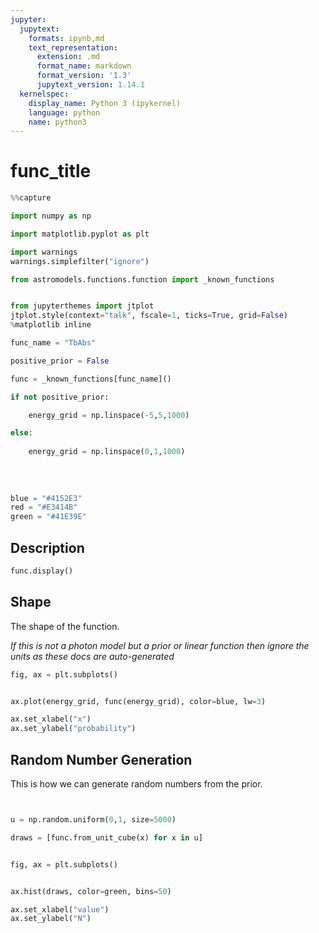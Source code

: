 ```yaml
---
jupyter:
  jupytext:
    formats: ipynb,md
    text_representation:
      extension: .md
      format_name: markdown
      format_version: '1.3'
      jupytext_version: 1.14.1
  kernelspec:
    display_name: Python 3 (ipykernel)
    language: python
    name: python3
---
```


# func_title

```python nbsphinx="hidden" tags=[]
%%capture

import numpy as np

import matplotlib.pyplot as plt

import warnings
warnings.simplefilter("ignore")

from astromodels.functions.function import _known_functions


from jupyterthemes import jtplot
jtplot.style(context="talk", fscale=1, ticks=True, grid=False)
%matplotlib inline
```

```python nbsphinx="hidden" tags=["parameters"]
func_name = "TbAbs"

positive_prior = False

```

```python nbsphinx="hidden" tags=[]
func = _known_functions[func_name]()

if not positive_prior:

	energy_grid = np.linspace(-5,5,1000)

else:
    
    energy_grid = np.linspace(0,1,1000)
    
    
    
    
blue = "#4152E3"
red = "#E3414B"
green = "#41E39E"
```
## Description
```python
func.display()
```

## Shape 

The shape of the function. 

*If this is not a photon model but a prior or linear function then ignore the units as these docs are auto-generated*

```python tags=["nbsphinx-thumbnail"]
fig, ax = plt.subplots()


ax.plot(energy_grid, func(energy_grid), color=blue, lw=3)

ax.set_xlabel("x")
ax.set_ylabel("probability")

```

## Random Number Generation

This is how we can generate random numbers from the prior.


```python


u = np.random.uniform(0,1, size=5000)

draws = [func.from_unit_cube(x) for x in u]


fig, ax = plt.subplots()


ax.hist(draws, color=green, bins=50)

ax.set_xlabel("value")
ax.set_ylabel("N")


```
